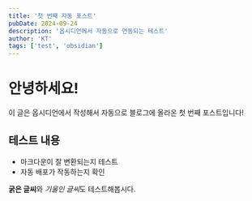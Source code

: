 ```yaml
---
title: '첫 번째 자동 포스트'
pubDate: 2024-09-24
description: '옵시디언에서 자동으로 연동되는 테스트'
author: 'KT'
tags: ['test', 'obsidian']
---
```


# 안녕하세요!

이 글은 옵시디언에서 작성해서 자동으로 블로그에 올라온 첫 번째 포스트입니다!

## 테스트 내용

- 마크다운이 잘 변환되는지 테스트
- 자동 배포가 작동하는지 확인

**굵은 글씨**와 *기울인 글씨*도 테스트해봅시다.